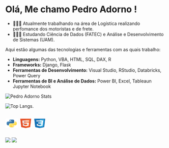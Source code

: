 # Olá, Me chamo Pedro Adorno !
- 👨🏽‍💻 Atualmente trabalhando na área de Logística realizando perfomance dos motoristas e de frete.
- 👨🏽‍🎓 Estudando Ciência de Dados (FATEC) e Análise e Desenvolvimento de Sistemas (UAM).
  
 Aqui estão algumas das tecnologias e ferramentas com as quais trabalho:

- **Linguagens:** Python, VBA, HTML, SQL, DAX, R
- **Frameworks:**  Django,  Flask
- **Ferramentas de Desenvolvimento:** Visual Studio, RStudio, Databricks, Power Query
- **Ferramentas de BI e Análise de Dados:** Power BI, Excel, Tableaun Jupyter Notebook
  
![Pedro Adorno Stats](https://github-readme-stats.vercel.app/api?username=pedro-adorno&show_icons=true&theme=dark)

![Top Langs](https://github-readme-stats.vercel.app/api/top-langs/?username=pedro-adorno&layout=compact&theme=dark).

<div style="display: inline_block"><br>
  <img align="center" alt="Rafa-Python" height="30" width="40" src="https://raw.githubusercontent.com/devicons/devicon/master/icons/python/python-original.svg">   
  <img align="center" alt="Rafa-HTML" height="30" width="40" src="https://raw.githubusercontent.com/devicons/devicon/master/icons/html5/html5-original.svg">
  <img align="center" alt="Rafa-CSS" height="30" width="40" src="https://raw.githubusercontent.com/devicons/devicon/master/icons/css3/css3-original.svg">
</div>
  
  ##
 
<div> 
  <a href = "mailto:pedro.malagutti11@gmail.com"><img src="https://img.shields.io/badge/-Gmail-%23333?style=for-the-badge&logo=gmail&logoColor=white" target="_blank"></a>
  <a href="https://www.linkedin.com/in/pedro-adorno" target="_blank"><img src="https://img.shields.io/badge/-LinkedIn-%230077B5?style=for-the-badge&logo=linkedin&logoColor=white" target="_blank"></a>   
</div>
